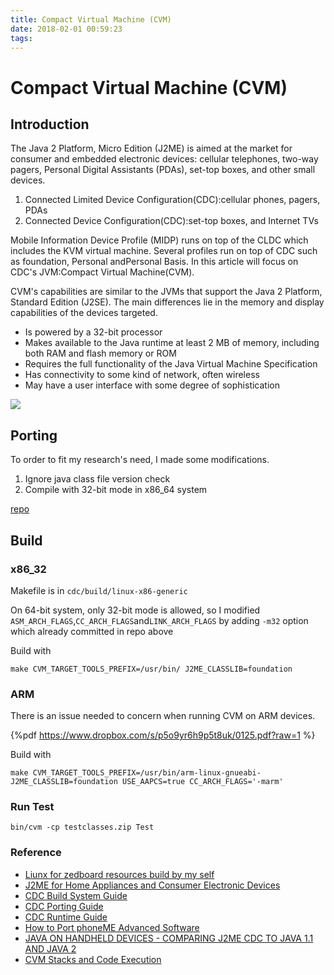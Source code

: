 ```yaml
---
title: Compact Virtual Machine (CVM)
date: 2018-02-01 00:59:23
tags:
---
```

# Compact Virtual Machine (CVM)

## Introduction
The Java 2 Platform, Micro Edition (J2ME) is aimed at the market for consumer and embedded electronic devices: cellular telephones, two-way pagers, Personal Digital Assistants (PDAs), set-top boxes, and other small devices.
1. Connected Limited Device Configuration(CDC):cellular phones, pagers, PDAs
2. Connected Device Configuration(CDC):set-top boxes, and Internet TVs

Mobile Information Device Profile (MIDP) runs on top of the CLDC which includes the KVM virtual machine. Several profiles run on top of CDC such as foundation, Personal andPersonal Basis. In this article will focus on CDC's JVM:Compact Virtual Machine(CVM).

CVM's capabilities are similar to the JVMs that support the Java 2 Platform, Standard Edition (J2SE). The main differences lie in the memory and display capabilities of the devices targeted.

* Is powered by a 32-bit processor
* Makes available to the Java runtime at least 2 MB of memory, including both RAM and flash memory or ROM
* Requires the full functionality of the Java Virtual Machine Specification
* Has connectivity to some kind of network, often wireless
* May have a user interface with some degree of sophistication

![](http://www.oracle.com/ocom/groups/public/@otn/documents/digitalasset/158002.gif)


## Porting
To order to fit my research's need, I made some modifications.
1. Ignore java class file version check
2. Compile with 32-bit mode in x86_64 system

[repo](https://github.com/scps950707/phoneme)

## Build

### x86_32

Makefile is in `cdc/build/linux-x86-generic`

On 64-bit system, only 32-bit mode is allowed, so I modified `ASM_ARCH_FLAGS`,`CC_ARCH_FLAGS`and`LINK_ARCH_FLAGS` by adding `-m32` option which already committed in repo above

Build with
```shell
make CVM_TARGET_TOOLS_PREFIX=/usr/bin/ J2ME_CLASSLIB=foundation
```

### ARM

There is an issue needed to concern when running CVM on ARM devices.

{%pdf  https://www.dropbox.com/s/p5o9yr6h9p5t8uk/0125.pdf?raw=1 %}

Build with
```shell
make CVM_TARGET_TOOLS_PREFIX=/usr/bin/arm-linux-gnueabi- J2ME_CLASSLIB=foundation USE_AAPCS=true CC_ARCH_FLAGS='-marm'
```

### Run Test
```shell
bin/cvm -cp testclasses.zip Test
```

### Reference
- [Liunx for zedboard resources build by my self](https://www.dropbox.com/s/c2i9rhs0hasytr1/zedlinux.zip?dl=0)
- [J2ME for Home Appliances and Consumer Electronic Devices](http://www.oracle.com/technetwork/systems/cdc-155908.html)
- [CDC Build System Guide](https://docs.oracle.com/javame/config/cdc/cdc-opt-impl/1.1.2/build.pdf)
- [CDC Porting Guide](https://docs.oracle.com/javame/config/cdc/cdc-opt-impl/cdc_porting_guide.pdf)
- [CDC Runtime Guide](https://docs.oracle.com/javame/config/cdc/cdc-opt-impl/1.1.2/runtime.pdf)
- [How to Port phoneME Advanced Software](http://docs.huihoo.com/openmoko/TS-6304.pdf)
- [JAVA ON HANDHELD DEVICES - COMPARING J2ME CDC TO JAVA 1.1 AND JAVA 2](http://citeseerx.ist.psu.edu/viewdoc/download?doi=10.1.1.23.297&rep=rep1&type=pdf)
- [CVM Stacks and Code Execution](http://blog.csdn.net/bazookier/article/details/4687280)
